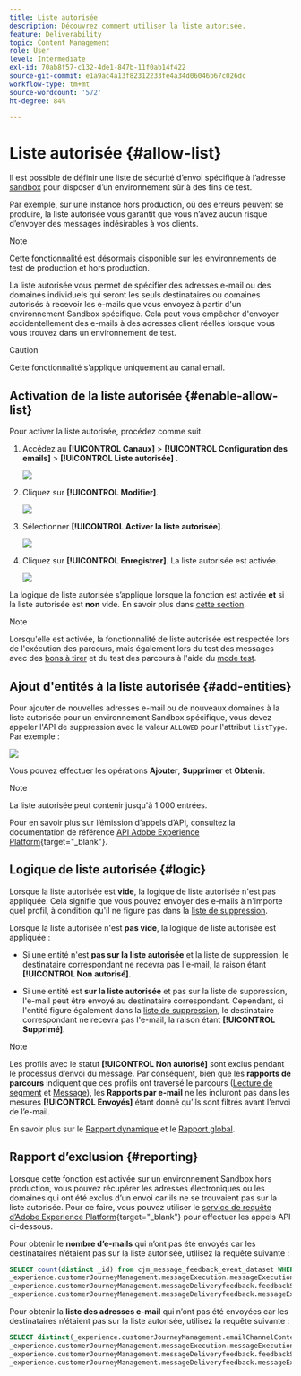 ```yaml
---
title: Liste autorisée
description: Découvrez comment utiliser la liste autorisée.
feature: Deliverability
topic: Content Management
role: User
level: Intermediate
exl-id: 70ab8f57-c132-4de1-847b-11f0ab14f422
source-git-commit: e1a9ac4a13f82312233fe4a34d06046b67c026dc
workflow-type: tm+mt
source-wordcount: '572'
ht-degree: 84%

---
```


# Liste autorisée {#allow-list}

Il est possible de définir une liste de sécurité d’envoi spécifique à l’adresse [sandbox](../administration/sandboxes.md) pour disposer d’un environnement sûr à des fins de test.

Par exemple, sur une instance hors production, où des erreurs peuvent se produire, la liste autorisée vous garantit que vous n’avez aucun risque d’envoyer des messages indésirables à vos clients.

>[!NOTE]
>
>Cette fonctionnalité est désormais disponible sur les environnements de test de production et hors production.

La liste autorisée vous permet de spécifier des adresses e-mail ou des domaines individuels qui seront les seuls destinataires ou domaines autorisés à recevoir les e-mails que vous envoyez à partir d&#39;un environnement Sandbox spécifique. Cela peut vous empêcher d&#39;envoyer accidentellement des e-mails à des adresses client réelles lorsque vous vous trouvez dans un environnement de test.

>[!CAUTION]
>
>Cette fonctionnalité s’applique uniquement au canal email.

## Activation de la liste autorisée {#enable-allow-list}

<!--To enable the allowed list on a non-production sandbox, you need to update the general settings using the corresponding API end point in the Message Presets Service. Using this API, you can also disable the feature at any time.

You can update the allowed list before or after enabling the feature.-->

Pour activer la liste autorisée, procédez comme suit.

1. Accédez au  **[!UICONTROL Canaux]** > **[!UICONTROL Configuration des emails]** > **[!UICONTROL Liste autorisée]** .

   ![](assets/allow-list-access.png)

1. Cliquez sur **[!UICONTROL Modifier]**.

   ![](assets/allow-list-edit.png)

1. Sélectionner **[!UICONTROL Activer la liste autorisée]**.

   ![](assets/allow-list-enable.png)

1. Cliquez sur **[!UICONTROL Enregistrer]**. La liste autorisée est activée.

   ![](assets/allow-list-enabled.png)

La logique de liste autorisée s’applique lorsque la fonction est activée **et** si la liste autorisée est **non** vide. En savoir plus dans [cette section](#logic).

>[!NOTE]
>
>Lorsqu&#39;elle est activée, la fonctionnalité de liste autorisée est respectée lors de l&#39;exécution des parcours, mais également lors du test des messages avec des [bons à tirer](../design/preview.md#send-proofs) et du test des parcours à l&#39;aide du [mode test](../building-journeys/testing-the-journey.md).

## Ajout d&#39;entités à la liste autorisée {#add-entities}

Pour ajouter de nouvelles adresses e-mail ou de nouveaux domaines à la liste autorisée pour un environnement Sandbox spécifique, vous devez appeler l&#39;API de suppression avec la valeur `ALLOWED` pour l&#39;attribut `listType`. Par exemple :

![](assets/allow-list-api.png)

Vous pouvez effectuer les opérations **Ajouter**, **Supprimer** et **Obtenir**.

>[!NOTE]
>
>La liste autorisée peut contenir jusqu&#39;à 1 000 entrées.

Pour en savoir plus sur l’émission d’appels d’API, consultez la documentation de référence [API Adobe Experience Platform](https://experienceleague.adobe.com/docs/experience-platform/landing/platform-apis/api-guide.html?lang=fr){target=&quot;_blank&quot;}.

## Logique de liste autorisée {#logic}

Lorsque la liste autorisée est **vide**, la logique de liste autorisée n&#39;est pas appliquée. Cela signifie que vous pouvez envoyer des e-mails à n&#39;importe quel profil, à condition qu&#39;il ne figure pas dans la [liste de suppression](suppression-list.md).

Lorsque la liste autorisée n&#39;est **pas vide**, la logique de liste autorisée est appliquée :

* Si une entité n&#39;est **pas sur la liste autorisée** et la liste de suppression, le destinataire correspondant ne recevra pas l&#39;e-mail, la raison étant **[!UICONTROL Non autorisé]**.

* Si une entité est **sur la liste autorisée** et pas sur la liste de suppression, l&#39;e-mail peut être envoyé au destinataire correspondant. Cependant, si l&#39;entité figure également dans la [liste de suppression](suppression-list.md), le destinataire correspondant ne recevra pas l&#39;e-mail, la raison étant **[!UICONTROL Supprimé]**.

>[!NOTE]
>
>Les profils avec le statut **[!UICONTROL Non autorisé]** sont exclus pendant le processus d’envoi du message. Par conséquent, bien que les **rapports de parcours** indiquent que ces profils ont traversé le parcours ([Lecture de segment](../building-journeys/read-segment.md) et [Message](../building-journeys/journeys-message.md)), les **Rapports par e-mail** ne les incluront pas dans les mesures **[!UICONTROL Envoyés]** étant donné qu’ils sont filtrés avant l’envoi de l’e-mail.
>
>En savoir plus sur le [Rapport dynamique](../reports/live-report.md) et le [Rapport global](../reports/global-report.md).

## Rapport d’exclusion {#reporting}

Lorsque cette fonction est activée sur un environnement Sandbox hors production, vous pouvez récupérer les adresses électroniques ou les domaines qui ont été exclus d’un envoi car ils ne se trouvaient pas sur la liste autorisée. Pour ce faire, vous pouvez utiliser le [service de requête d’Adobe Experience Platform](https://experienceleague.adobe.com/docs/experience-platform/query/api/getting-started.html?lang=fr){target=&quot;_blank&quot;} pour effectuer les appels API ci-dessous.

Pour obtenir le **nombre d’e-mails** qui n’ont pas été envoyés car les destinataires n’étaient pas sur la liste autorisée, utilisez la requête suivante :

```sql
SELECT count(distinct _id) from cjm_message_feedback_event_dataset WHERE
_experience.customerJourneyManagement.messageExecution.messageExecutionID = '<MESSAGE_EXECUTION_ID>' AND
_experience.customerJourneyManagement.messageDeliveryfeedback.feedbackStatus = 'exclude' AND
_experience.customerJourneyManagement.messageDeliveryfeedback.messageExclusion.reason = 'EmailNotAllowed'
```

Pour obtenir la **liste des adresses e-mail** qui n’ont pas été envoyées car les destinataires n’étaient pas sur la liste autorisée, utilisez la requête suivante :

```sql
SELECT distinct(_experience.customerJourneyManagement.emailChannelContext.address) from cjm_message_feedback_event_dataset WHERE
_experience.customerJourneyManagement.messageExecution.messageExecutionID IS NOT NULL AND
_experience.customerJourneyManagement.messageDeliveryfeedback.feedbackStatus = 'exclude' AND
_experience.customerJourneyManagement.messageDeliveryfeedback.messageExclusion.reason = 'EmailNotAllowed'
```
